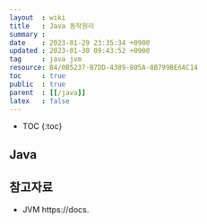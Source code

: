 ```yaml
---
layout  : wiki
title   : Java 동작원리 
summary : 
date    : 2023-01-29 23:35:34 +0900
updated : 2023-01-30 09:43:52 +0900
tag     : java jvm
resource: B4/0B5237-B7DD-4389-805A-8B799BE6AC14
toc     : true
public  : true
parent  : [[/java]]
latex   : false
---
```

* TOC
{:toc}

## Java


## 참고자료
- JVM https://docs.



